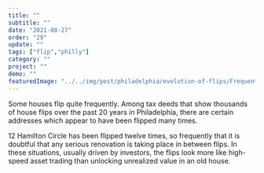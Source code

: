 ```yaml
---
title: "" 
subtitle: ""
date: "2021-08-27"
order: "29"
update: ""
tags: ["flip","philly"]
category: ""
project: ""
demo: ""
featuredImage: "../../img/post/philadelphia/evolution-of-flips/FrequentFlips.png"
---
```


Some houses flip quite frequently. Among tax deeds that show thousands of house flips over the past 20 years in Philadelphia, there are certain addresses which appear to have been flipped many times.

12 Hamilton Circle has been flipped twelve times, so frequently that it is doubtful that any serious renovation is taking place in between flips. In these situations, usually driven by investors, the flips look more like high-speed asset trading than unlocking unrealized value in an old house.